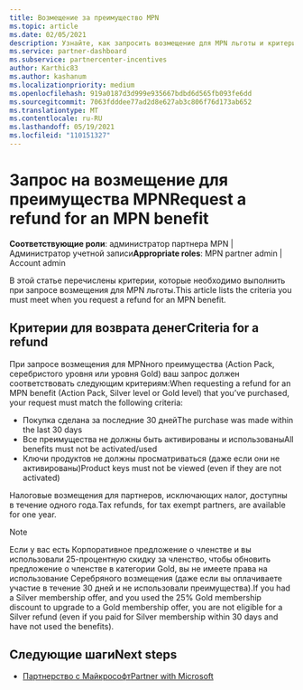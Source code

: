 ```yaml
---
title: Возмещение за преимущество MPN
ms.topic: article
ms.date: 02/05/2021
description: Узнайте, как запросить возмещение для MPN льготы и критерии, необходимые для его получения.
ms.service: partner-dashboard
ms.subservice: partnercenter-incentives
author: Karthic83
ms.author: kashanum
ms.localizationpriority: medium
ms.openlocfilehash: 919a0187d3d999e935667bdbd6d565fb093fe6dd
ms.sourcegitcommit: 7063fdddee77ad2d8e627ab3c806f76d173ab652
ms.translationtype: MT
ms.contentlocale: ru-RU
ms.lasthandoff: 05/19/2021
ms.locfileid: "110151327"
---
```

# <a name="request-a-refund-for-an-mpn-benefit"></a><span data-ttu-id="0d36a-103">Запрос на возмещение для преимущества MPN</span><span class="sxs-lookup"><span data-stu-id="0d36a-103">Request a refund for an MPN benefit</span></span>

<span data-ttu-id="0d36a-104">**Соответствующие роли**: администратор партнера MPN | Администратор учетной записи</span><span class="sxs-lookup"><span data-stu-id="0d36a-104">**Appropriate roles**: MPN partner admin | Account admin</span></span>

<span data-ttu-id="0d36a-105">В этой статье перечислены критерии, которые необходимо выполнить при запросе возмещения для MPN льготы.</span><span class="sxs-lookup"><span data-stu-id="0d36a-105">This article lists the criteria you must meet when you request a refund for an MPN benefit.</span></span>

## <a name="criteria-for-a-refund"></a><span data-ttu-id="0d36a-106">Критерии для возврата денег</span><span class="sxs-lookup"><span data-stu-id="0d36a-106">Criteria for a refund</span></span>
<span data-ttu-id="0d36a-107">При запросе возмещения для MPNного преимущества (Action Pack, серебристого уровня или уровня Gold) ваш запрос должен соответствовать следующим критериям:</span><span class="sxs-lookup"><span data-stu-id="0d36a-107">When requesting a refund for an MPN benefit (Action Pack, Silver level or Gold level) that you’ve purchased, your request must match the following criteria:</span></span>

- <span data-ttu-id="0d36a-108">Покупка сделана за последние 30 дней</span><span class="sxs-lookup"><span data-stu-id="0d36a-108">The purchase was made within the last 30 days</span></span>
- <span data-ttu-id="0d36a-109">Все преимущества не должны быть активированы и использованы</span><span class="sxs-lookup"><span data-stu-id="0d36a-109">All benefits must not be activated/used</span></span>
- <span data-ttu-id="0d36a-110">Ключи продуктов не должны просматриваться (даже если они не активированы)</span><span class="sxs-lookup"><span data-stu-id="0d36a-110">Product keys must not be viewed (even if they are not activated)</span></span>

<span data-ttu-id="0d36a-111">Налоговые возмещения для партнеров, исключающих налог, доступны в течение одного года.</span><span class="sxs-lookup"><span data-stu-id="0d36a-111">Tax refunds, for tax exempt partners, are available for one year.</span></span>

>[!NOTE]
><span data-ttu-id="0d36a-112">Если у вас есть Корпоративное предложение о членстве и вы использовали 25-процентную скидку за членство, чтобы обновить предложение о членстве в категории Gold, вы не имеете права на использование Серебряного возмещения (даже если вы оплачиваете участие в течение 30 дней и не использовали преимущества).</span><span class="sxs-lookup"><span data-stu-id="0d36a-112">If you had a Silver membership offer, and you used the 25% Gold membership discount to upgrade to a Gold membership offer, you are not eligible for a Silver refund (even if you paid for Silver membership within 30 days and have not used the benefits).</span></span>

## <a name="next-steps"></a><span data-ttu-id="0d36a-113">Следующие шаги</span><span class="sxs-lookup"><span data-stu-id="0d36a-113">Next steps</span></span>

- [<span data-ttu-id="0d36a-114">Партнерство с Майкрософт</span><span class="sxs-lookup"><span data-stu-id="0d36a-114">Partner with Microsoft</span></span>](mpn-overview.md)
